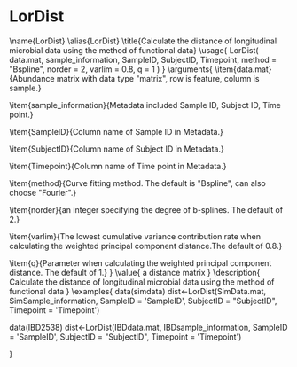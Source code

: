 # LorDist
\name{LorDist}
\alias{LorDist}
\title{Calculate the distance of longitudinal microbial data using the method of functional data}
\usage{
LorDist(
  data.mat,
  sample_information,
  SampleID,
  SubjectID,
  Timepoint,
  method = "Bspline",
  norder = 2,
  varlim = 0.8,
  q = 1
)
}
\arguments{
\item{data.mat}{Abundance matrix with data type "matrix", row is feature, column is sample.}

\item{sample_information}{Metadata included Sample ID, Subject ID, Time point.}

\item{SampleID}{Column name of Sample ID in Metadata.}

\item{SubjectID}{Column name of Subject ID in Metadata.}

\item{Timepoint}{Column name of Time point in Metadata.}

\item{method}{Curve fitting method. The default is "Bspline", can also choose "Fourier".}

\item{norder}{an integer specifying the degree of b-splines. The default of 2.}

\item{varlim}{The lowest cumulative variance contribution rate when calculating the weighted principal component distance.The default of 0.8.}

\item{q}{Parameter when calculating the weighted principal component distance. The default of 1.}
}
\value{
a distance matrix
}
\description{
Calculate the distance of longitudinal microbial data using the method of functional data
}
\examples{
data(simdata)
dist<-LorDist(SimData.mat, SimSample_information, SampleID = 'SampleID',
              SubjectID = "SubjectID", Timepoint = 'Timepoint')

data(IBD2538)
dist<-LorDist(IBDdata.mat, IBDsample_information, SampleID = 'SampleID',
              SubjectID = "SubjectID", Timepoint = 'Timepoint')


}

